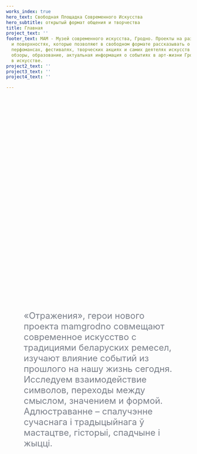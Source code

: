 ```yaml
---
works_index: true
hero_text: Свободная Площадка Современного Искусства
hero_subtitle: открытый формат общения и творчества
title: Главная
project_text: ''
footer_text: МАМ - Музей современного искусства, Гродно. Проекты на различных плоскостях
  и поверхностях, которые позволяют в свободном формате рассказывать о выставках,
  перфомансах, фестивалях, творческих акциях и самих деятелях искусств. МАМ - это еще общение, интервью, рецензии,
  обзоры, образование, актуальная информация о событиях в арт-жизни Гродно и Беларуси, тенденциях
  в искусстве.
project2_text: ''
project3_text: ''
project4_text: ''

---
```

<Hero :text="$page.frontmatter.hero_text"/> <Hero :sub="$page.frontmatter.hero_subtitle" />

<ClientOnly> <WorksList /> </ClientOnly>

<div style="margin: 0 5vw"> <p style="font-size: clamp(1rem, 2.5vw, 1.5rem); color:#7b808a; margin: 15vh auto; text-align: start; max-width:800px">«Отражения», герои нового проекта mamgrodno cовмещают современное искусство с традициями беларуских ремесел, изучают влияние событий из прошлого на нашу жизнь сегодня. Исследуем взаимодействие символов, переходы между смыслом, значением и формой. Адлюстраванне – спалучэнне сучаснага і традыцыйнага ў мастацтве, гісторыі, спадчыне і жыцці. </p> </div><ClientOnly> <ProjectList /> </ClientOnly> 
